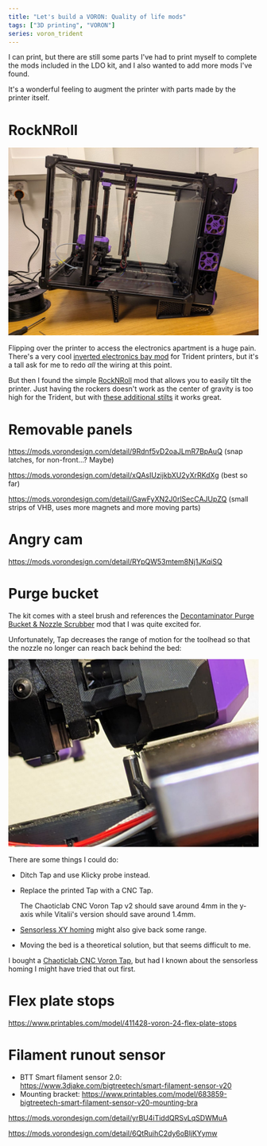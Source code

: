```yaml
---
title: "Let's build a VORON: Quality of life mods"
tags: ["3D printing", "VORON"]
series: voron_trident
---
```


I can print, but there are still some parts I've had to print myself to complete the mods included in the LDO kit, and I also wanted to add more mods I've found.

It's a wonderful feeling to augment the printer with parts made by the printer itself.

# RockNRoll

![](/images/trident/rocknroll.jpg)

Flipping over the printer to access the electronics apartment is a huge pain.
There's a very cool [inverted electronics bay mod][] for Trident printers, but it's a tall ask for me to redo _all_ the wiring at this point.

But then I found the simple [RockNRoll][] mod that allows you to easily tilt the printer.
Just having the rockers doesn't work as the center of gravity is too high for the Trident, but with [these additional stilts][rock-stilts] it works great.

# Removable panels

<https://mods.vorondesign.com/detail/9Rdnf5vD2oaJLmR7BpAuQ> (snap latches, for non-front...? Maybe)

<https://mods.vorondesign.com/detail/xQAsIUzijkbXU2yXrRKdXg> (best so far)

<https://mods.vorondesign.com/detail/GawFyXN2J0rlSecCAJUpZQ> (small strips of VHB, uses more magnets and more moving parts)

# Angry cam

<https://mods.vorondesign.com/detail/RYpQW53mtem8Nj1JKqiSQ>

# Purge bucket

The kit comes with a steel brush and references the [Decontaminator Purge Bucket & Nozzle Scrubber][purge] mod that I was quite excited for.

Unfortunately, Tap decreases the range of motion for the toolhead so that the nozzle no longer can reach back behind the bed:

![This is as far back the nozzle can go. As you can see, it doesn't reach the (now unused) z endstop, and there's no room for a purge bucket / nozzle scrubber.](/images/trident/noise_y_reach.jpg)

There are some things I could do:

- Ditch Tap and use Klicky probe instead.

- Replace the printed Tap with a CNC Tap.

  The Chaoticlab CNC Voron Tap v2 should save around 4mm in the y-axis while Vitalii's version should save around 1.4mm.

- [Sensorless XY homing][sensorless] might also give back some range.

- Moving the bed is a theoretical solution, but that seems difficult to me.

I bought a [Chaoticlab CNC Voron Tap][chaotic_tap], but had I known about the sensorless homing I might have tried that out first.

[sensorless]: https://docs.vorondesign.com/community/howto/clee/sensorless_xy_homing.html "Setting Up and Calibrating Sensorless XY Homing"
[chaotic_tap]: https://www.3djake.com/chaoticlab/cnc-voron-tap-black-v2

# Flex plate stops

<https://www.printables.com/model/411428-voron-24-flex-plate-stops>

# Filament runout sensor

- BTT Smart filament sensor 2.0: https://www.3djake.com/bigtreetech/smart-filament-sensor-v20
- Mounting bracket: https://www.printables.com/model/683859-bigtreetech-smart-filament-sensor-v20-mounting-bra

<https://mods.vorondesign.com/detail/yrBU4iTiddQRSvLqSDWMuA>

<https://mods.vorondesign.com/detail/6QtRuihC2dy6oBljKYymw>

[Noctua FN-A6x25]: https://noctua.at/en/nf-a6x25-flx
[4pin]: https://www.nicksherlock.com/2022/01/driving-a-4-pin-computer-pwm-fan-on-the-btt-octopus-using-klipper/
[noctua-pins]: https://faqs.noctua.at/en/support/solutions/articles/101000081757
[nevermore-trident]: https://www.ldomotion.com/p/guide/Nevermore-V5-Duo--Trident
[purge]: https://github.com/VoronDesign/VoronUsers/tree/master/orphaned_mods/printer_mods/edwardyeeks/Decontaminator_Purge_Bucket_%26_Nozzle_Scrubber
[inverted electronics bay mod]: https://github.com/VoronDesign/VoronUsers/tree/master/printer_mods/LoganFraser/TridentInvertedElectronics
[RockNRoll]: https://mods.vorondesign.com/detail/tiIhFDTh9tHJY0JNJK9A
[rock-stilts]: https://www.printables.com/model/638776-voron-rocknroll-mod-stilts/files
